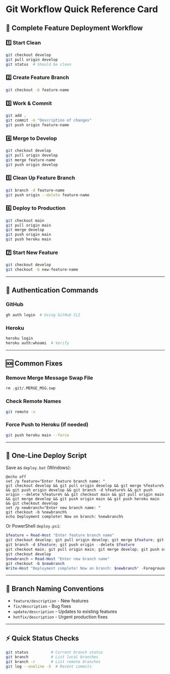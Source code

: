 # Git Workflow Quick Reference Card

## 🚀 Complete Feature Deployment Workflow

### 1️⃣ Start Clean
```bash
git checkout develop
git pull origin develop
git status  # Should be clean
```

### 2️⃣ Create Feature Branch
```bash
git checkout -b feature-name
```

### 3️⃣ Work & Commit
```bash
git add .
git commit -m "Description of changes"
git push origin feature-name
```

### 4️⃣ Merge to Develop
```bash
git checkout develop
git pull origin develop
git merge feature-name
git push origin develop
```

### 5️⃣ Clean Up Feature Branch
```bash
git branch -d feature-name
git push origin --delete feature-name
```

### 6️⃣ Deploy to Production
```bash
git checkout main
git pull origin main
git merge develop
git push origin main
git push heroku main
```

### 7️⃣ Start New Feature
```bash
git checkout develop
git checkout -b new-feature-name
```

---

## 🔑 Authentication Commands

### GitHub
```bash
gh auth login  # Using GitHub CLI
```

### Heroku
```bash
heroku login
heroku auth:whoami  # Verify
```

---

## 🆘 Common Fixes

### Remove Merge Message Swap File
```bash
rm .git/.MERGE_MSG.swp
```

### Check Remote Names
```bash
git remote -v
```

### Force Push to Heroku (if needed)
```bash
git push heroku main --force
```

---

## 📝 One-Line Deploy Script

Save as `deploy.bat` (Windows):
```batch
@echo off
set /p feature="Enter feature branch name: "
git checkout develop && git pull origin develop && git merge %feature% && git push origin develop && git branch -d %feature% && git push origin --delete %feature% && git checkout main && git pull origin main && git merge develop && git push origin main && git push heroku main && git checkout develop
set /p newbranch="Enter new branch name: "
git checkout -b %newbranch%
echo Deployment complete! Now on branch: %newbranch%
```

Or PowerShell `deploy.ps1`:
```powershell
$feature = Read-Host "Enter feature branch name"
git checkout develop; git pull origin develop; git merge $feature; git push origin develop
git branch -d $feature; git push origin --delete $feature
git checkout main; git pull origin main; git merge develop; git push origin main; git push heroku main
git checkout develop
$newbranch = Read-Host "Enter new branch name"
git checkout -b $newbranch
Write-Host "Deployment complete! Now on branch: $newbranch" -ForegroundColor Green
```

---

## 🎯 Branch Naming Conventions
- `feature/description` - New features
- `fix/description` - Bug fixes  
- `update/description` - Updates to existing features
- `hotfix/description` - Urgent production fixes

---

## ⚡ Quick Status Checks
```bash
git status          # Current branch status
git branch          # List local branches
git branch -r       # List remote branches
git log --oneline -5  # Recent commits